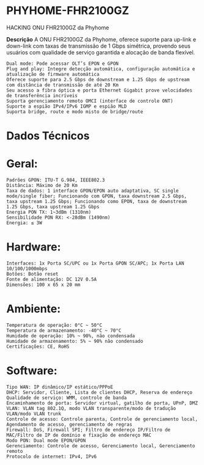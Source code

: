 # PHYHOME-FHR2100GZ
HACKING ONU FHR2100GZ da Phyhome

**Descrição**
A ONU FHR2100GZ da Phyhome, oferece suporte para up-link e down-link com taxas de transmissão de 1 Gbps simétrica, provendo seus usuários com qualidade de serviço garantida e alocação de banda flexível. 

    Dual mode: Pode acessar OLT’s EPON e GPON 
    Plug and play: Integre detecção automática, configuração automática e atualização de firmware automática 
    Oferece suporte para 2.5 Gbps de downstream e 1.25 Gbps de upstream com distância de transmissão de até 20 Km 
    Seu acesso a fibra óptica e porta Ethernet Gigabit prove velocidades de transferência incríveis 
    Suporta gerenciamento remoto OMCI (interface de controle ONT) 
    Suporte a espião IPv4/IPv6 IGMP e espião MLD 
    Suporta bridge, route e modo misto de bridge/route 


# Dados Técnicos
# Geral: 
    Padrões GPON: ITU-T G.984, IEEE802.3 
    Distância: Máximo de 20 Km 
    Taxa de dados: 1 interface GPON/EPON auto adaptativa, SC single mode/single fiber; Funcionando com GPON, taxa downstream 2.5 Gbps, taxa upstream 1.25 Gbps; Funcionando como EPON, taxa de downstream 1.25 Gbps, taxa upstream 1.25 Gbps 
    Energia PON TX: 1~3dBm (1310nm) 
    Sensibilidade PON RX: <-28dBm (1490nm) 
    Energia: ≤ 3W 

 

# Hardware: 
    Interfaces: 1x Porta SC/UPC ou 1x Porta GPON SC/APC; 1x Porta LAN 10/100/1000mbps 
    Botões: Botão reset 
    Fonte de alimentação: DC 12V 0.5A 
    Dimensões: 100 x 65 x 20 mm 

 

# Ambiente: 
    Temperatura de operação: 0°C ~ 50°C 
    Temperatura de armazenamento: -40°C ~ 70°C 
    Humidade de operação: 10% ~ 90%, não condensada 
    Humidade de armazenamento: 5% ~ 90% não condensado 
    Certificações: CE, RoHS 

 

# Software: 

    Tipo WAN: IP dinâmico/IP estático/PPPoE 
    DHCP: Servidor, Cliente, Lista de clientes DHCP, Reserva de endereço 
    Qualidade de serviço: WMM, controle de banda 
    Encaminhamento de porta: Servidor virtual, gatilho de porta, UPnP, DMZ 
    VLAN: VLAN tag 802.1Q, modo VLAN transparente/modo de tradução VLAN/modo VLAN trunk 
    Controle de acesso: Controle parenta, Controle de gerenciamento local, Agendamento de acesso, gerenciamento de regras 
    Firewall: DoS, Firewall SPI; Filtro de endereço IP/Filtro de MAC/Filtro de IP de domínio e fixação de endereço MAC 
    Modo PON: Dual mode EPON/GPON 
    Gerenciamento: Controle de acesso, Gerenciamento local, Gerenciamento remoto 
    Protocolo de internet: IPv4, IPv6 
